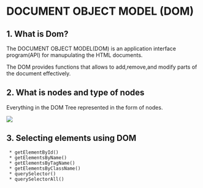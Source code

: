 # DOCUMENT OBJECT MODEL (DOM)

## 1. What is Dom?
   The DOCUMENT OBJECT MODEL(DOM) is an application interface program(API) for manupulating the HTML documents.

   The DOM provides functions that allows to add,remove,and modify parts of the document effectively.

## 2. What is nodes and type of nodes
   Everything in the DOM Tree represented in the form of nodes.

   <img src="https://www.researchgate.net/profile/Ankit-Gangwal/publication/324247588/figure/fig1/AS:632299162968064@1527763276082/DOM-tree-for-a-sample-HTML-code.png">
   
## 3. Selecting elements using DOM
  ```
   * getElementById()
   * getElementsByName()
   * getElementsByTagName()
   * getElementsByClassName()
   * querySelector()
   * querySelectorAll()
  ```



